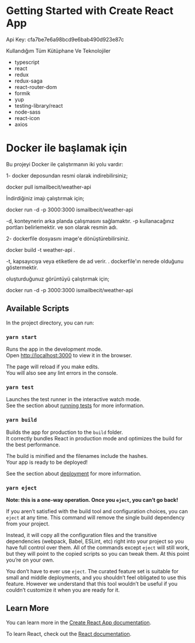 # Getting Started with Create React App

Api Key: cfa7be7e6a98bcd9e6bab490d923e87c

Kullandığım Tüm Kütüphane Ve Teknolojiler 

- typescript
- react 
- redux
- redux-saga
- react-router-dom
- formik
- yup 
- testing-library/react
- node-sass
- react-icon
- axios

# Docker ile başlamak için

Bu projeyi Docker ile çalıştırmanın iki yolu vardır:

1- docker deposundan resmi olarak indirebilirsiniz;

docker pull ismailbecit/weather-api

İndirdiğiniz imajı çalıştırmak için;

docker run -d -p 3000:3000 ismailbecit/weather-api


-d, konteynerin arka planda çalışmasını sağlamaktır.
-p kullanacağınız portları belirlemektir.
ve son olarak resmin adı.

2- dockerfile dosyasını image'e dönüştürebilirsiniz.

docker build -t weather-api .


-t, kapsayıcıya veya etiketlere de ad verir.
. dockerfile'ın nerede olduğunu göstermektir.

oluşturduğunuz görüntüyü çalıştırmak için;

docker run -d -p 3000:3000 ismailbecit/weather-api

## Available Scripts

In the project directory, you can run:

### `yarn start`

Runs the app in the development mode.\
Open [http://localhost:3000](http://localhost:3000) to view it in the browser.

The page will reload if you make edits.\
You will also see any lint errors in the console.

### `yarn test`

Launches the test runner in the interactive watch mode.\
See the section about [running tests](https://facebook.github.io/create-react-app/docs/running-tests) for more information.

### `yarn build`

Builds the app for production to the `build` folder.\
It correctly bundles React in production mode and optimizes the build for the best performance.

The build is minified and the filenames include the hashes.\
Your app is ready to be deployed!

See the section about [deployment](https://facebook.github.io/create-react-app/docs/deployment) for more information.

### `yarn eject`

**Note: this is a one-way operation. Once you `eject`, you can’t go back!**

If you aren’t satisfied with the build tool and configuration choices, you can `eject` at any time. This command will remove the single build dependency from your project.

Instead, it will copy all the configuration files and the transitive dependencies (webpack, Babel, ESLint, etc) right into your project so you have full control over them. All of the commands except `eject` will still work, but they will point to the copied scripts so you can tweak them. At this point you’re on your own.

You don’t have to ever use `eject`. The curated feature set is suitable for small and middle deployments, and you shouldn’t feel obligated to use this feature. However we understand that this tool wouldn’t be useful if you couldn’t customize it when you are ready for it.

## Learn More

You can learn more in the [Create React App documentation](https://facebook.github.io/create-react-app/docs/getting-started).

To learn React, check out the [React documentation](https://reactjs.org/).
